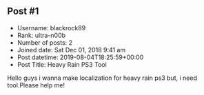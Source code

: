 ## Post #1
- Username: blackrock89
- Rank: ultra-n00b
- Number of posts: 2
- Joined date: Sat Dec 01, 2018 9:41 am
- Post datetime: 2019-08-04T18:25:59+00:00
- Post Title: Heavy Rain PS3 Tool

Hello guys i wanna make localization for heavy rain ps3 but, i need tool.Please help me!
